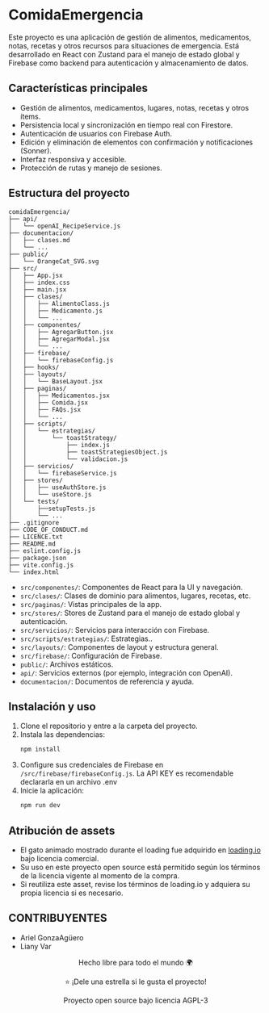 # ComidaEmergencia

Este proyecto es una aplicación de gestión de alimentos, medicamentos, notas, recetas y otros recursos para situaciones de emergencia. Está desarrollado en React con Zustand para el manejo de estado global y Firebase como backend para autenticación y almacenamiento de datos.

## Características principales

- Gestión de alimentos, medicamentos, lugares, notas, recetas y otros ítems.
- Persistencia local y sincronización en tiempo real con Firestore.
- Autenticación de usuarios con Firebase Auth.
- Edición y eliminación de elementos con confirmación y notificaciones (Sonner).
- Interfaz responsiva y accesible.
- Protección de rutas y manejo de sesiones.

## Estructura del proyecto

```
comidaEmergencia/
├── api/
│   └── openAI_RecipeService.js
├── documentacion/
│   ├── clases.md
│   └── ...
├── public/
│   └── OrangeCat_SVG.svg
├── src/
│   ├── App.jsx
│   ├── index.css
│   ├── main.jsx
│   ├── clases/
│   │   ├── AlimentoClass.js
│   │   ├── Medicamento.js
│   │   └── ...
│   ├── componentes/
│   │   ├── AgregarButton.jsx
│   │   ├── AgregarModal.jsx
│   │   └── ...
│   ├── firebase/
│   │   └── firebaseConfig.js
│   ├── hooks/
│   ├── layouts/
│   │   └── BaseLayout.jsx
│   ├── paginas/
│   │   ├── Medicamentos.jsx
│   │   ├── Comida.jsx
│   │   ├── FAQs.jsx
│   │   └── ...
│   ├── scripts/
│   │   └── estrategias/
│   │       └── toastStrategy/
│   │           ├── index.js
│   │           ├── toastStrategiesObject.js
│   │           └── validacion.js
│   ├── servicios/
│   │   └── firebaseService.js
│   ├── stores/
│   │   ├── useAuthStore.js
│   │   └── useStore.js
│   └── tests/
│       ├──setupTests.js
│       └── ...
├── .gitignore
├── CODE_OF_CONDUCT.md
├── LICENCE.txt
├── README.md
├── eslint.config.js
├── package.json
├── vite.config.js
└── index.html
```

- `src/componentes/`: Componentes de React para la UI y navegación.
- `src/clases/`: Clases de dominio para alimentos, lugares, recetas, etc.
- `src/paginas/`: Vistas principales de la app.
- `src/stores/`: Stores de Zustand para el manejo de estado global y autenticación.
- `src/servicios/`: Servicios para interacción con Firebase.
- `src/scripts/estrategias/`: Estrategias..
- `src/layouts/`: Componentes de layout y estructura general.
- `src/firebase/`: Configuración de Firebase.
- `public/`: Archivos estáticos.
- `api/`: Servicios externos (por ejemplo, integración con OpenAI).
- `documentacion/`: Documentos de referencia y ayuda.

## Instalación y uso

1. Clone el repositorio y entre a la carpeta del proyecto.
2. Instala las dependencias:
   ```bash
   npm install
   ```
3. Configure sus credenciales de Firebase en `/src/firebase/firebaseConfig.js`. La API KEY es recomendable declararla en un archivo .env
4. Inicie la aplicación:
   ```bash
   npm run dev
   ```

## Atribución de assets

- El gato animado mostrado durante el loading fue adquirido en [loading.io](https://loading.io/) bajo licencia comercial.
- Su uso en este proyecto open source está permitido según los términos de la licencia vigente al momento de la compra.
- Si reutiliza este asset, revise los términos de loading.io y adquiera su propia licencia si es necesario.

## CONTRIBUYENTES

- Ariel GonzaAgüero
- Liany Var


<div align="center">
  <p>Hecho libre para todo el mundo 🌍</p>
  <p>⭐ ¡Dele una estrella si le gusta el proyecto!</p>
  <p> Proyecto open source bajo licencia AGPL-3 </p>
</div>
